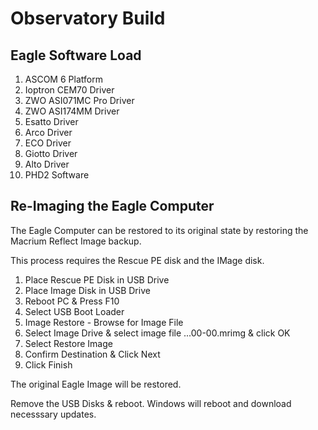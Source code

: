# Observatory Build

## Eagle Software Load

1. ASCOM 6 Platform
2. Ioptron CEM70 Driver
3. ZWO ASI071MC Pro Driver
4. ZWO ASI174MM Driver
5. Esatto Driver
6. Arco Driver
7. ECO Driver
8. Giotto Driver
9. Alto Driver
10. PHD2 Software


## Re-Imaging the Eagle Computer

The Eagle Computer can be restored to its original state by restoring the Macrium Reflect Image backup.

This process requires the Rescue PE disk and the IMage disk.

1. Place Rescue PE Disk in USB Drive
2. Place Image Disk in USB Drive
3. Reboot PC & Press F10
4. Select USB Boot Loader
5. Image Restore - Browse for Image File
6. Select Image Drive & select image file ...00-00.mrimg & click OK
7. Select Restore Image
8. Confirm Destination  & Click Next
9. Click Finish

The original Eagle Image will be restored.

Remove the USB Disks & reboot. Windows will reboot and download necesssary updates.
